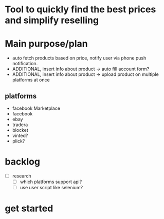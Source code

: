 # Tool to quickly find the best prices and simplify reselling

# Main purpose/plan
- auto fetch products based on price, notify user via phone push notification.
- ADDITIONAL, insert info about product -> auto fill account form? 
- ADDITIONAL, insert info about product -> upload product on multiple platforms at once

## platforms 
- facebook Marketplace
- facebook 
- ebay
- tradera
- blocket
- vinted?
- plick?

# backlog
- [ ] research
    - [ ] which platforms support api?
    - [ ] use user script like selenium?

# get started
